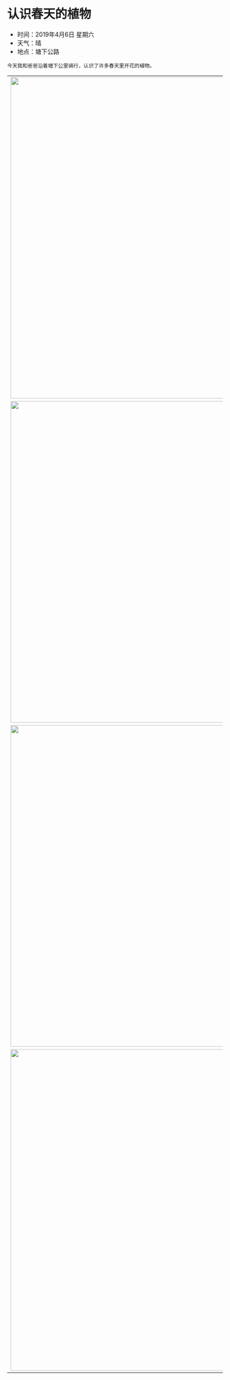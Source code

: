 <style>
  img {
    width:750px;
    display: inline-block;
    vertical-align: middle;
  }
</style>

# 认识春天的植物

- 时间：2019年4月6日 星期六
- 天气：晴
- 地点：塘下公路

```
今天我和爸爸沿着塘下公里骑行，认识了许多春天里开花的植物。
```

<table>
  <tr>
    <td>
      <img src="../images/认识春天的植物/IMG_6781.JPG" />
    </td>
    <td>
      <img src="../images/认识春天的植物/IMG_6783.JPG" />
    </td>
    <td>
      <img src="../images/认识春天的植物/IMG_6782.JPG" />
    </td>
  </tr>
  <tr>
    <td>
      <img src="../images/认识春天的植物/IMG_6785.JPG" />
    </td>
    <td>
      <img src="../images/认识春天的植物/IMG_6786.JPG" />
    </td>
    <td>
      <img src="../images/认识春天的植物/IMG_6790.JPG" />
    </td>
  </tr>
  <tr>
    <td>
      <img src="../images/认识春天的植物/IMG_6788.JPG" />
    </td>
    <td>
      <img src="../images/认识春天的植物/IMG_6793.JPG" />
    </td>
    <td>
      <img src="../images/认识春天的植物/IMG_6787.JPG" />
    </td>
  </tr>
  <tr>
    <td>
      <img src="../images/认识春天的植物/IMG_6791.JPG" />
    </td>
    <td>
      <img src="../images/认识春天的植物/IMG_6792.JPG" />
    </td>
    <td>
      <img src="../images/认识春天的植物/IMG_6611.JPG" />
    </td>
  </tr>
</table>

